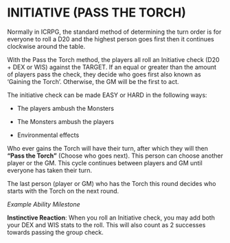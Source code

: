 # INITIATIVE (PASS THE TORCH)

Normally in ICRPG, the standard method of determining the turn order is for
everyone to roll a D20 and the highest person goes first then it continues clockwise around the table.

With the Pass the Torch method, the players all roll an Initiative check (D20 + DEX or WIS) against the TARGET. If an equal or greater than the amount of players pass the check, they decide who goes first also known as ‘Gaining the Torch’. Otherwise, the GM will be the first to act.

The initiative check can be made EASY or HARD in the following ways:

- The players ambush the Monsters

- The Monsters ambush the players

- Environmental  effects

Who ever gains the Torch will have their turn, after which they will then
**“Pass the Torch”** (Choose who goes next). This person can choose
another player or the GM. This cycle continues between players and GM
until everyone has taken their turn.

The last person (player or GM) who has the Torch this round decides who
starts with the Torch on the next round.

*Example Ability Milestone*

**Instinctive Reaction**: When you roll an Initiative check, you may add both your DEX and WIS stats to the roll. This will also count as 2 successes towards passing the group
check.
